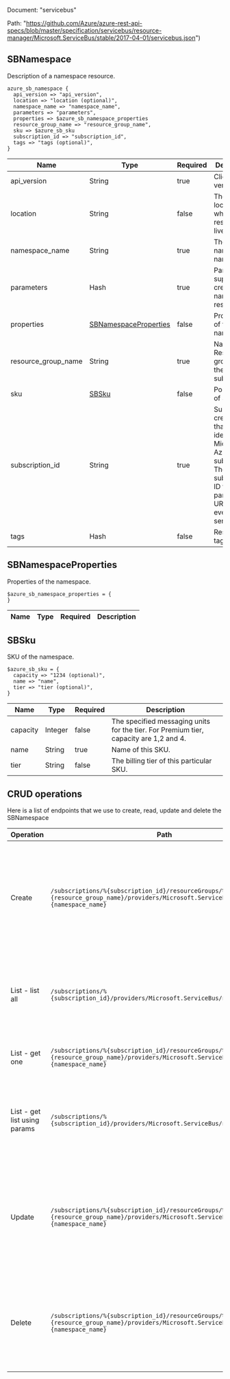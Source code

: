Document: "servicebus"


Path: "https://github.com/Azure/azure-rest-api-specs/blob/master/specification/servicebus/resource-manager/Microsoft.ServiceBus/stable/2017-04-01/servicebus.json")

## SBNamespace

Description of a namespace resource.

```puppet
azure_sb_namespace {
  api_version => "api_version",
  location => "location (optional)",
  namespace_name => "namespace_name",
  parameters => "parameters",
  properties => $azure_sb_namespace_properties
  resource_group_name => "resource_group_name",
  sku => $azure_sb_sku
  subscription_id => "subscription_id",
  tags => "tags (optional)",
}
```

| Name        | Type           | Required       | Description       |
| ------------- | ------------- | ------------- | ------------- |
|api_version | String | true | Client API version. |
|location | String | false | The Geo-location where the resource lives |
|namespace_name | String | true | The namespace name. |
|parameters | Hash | true | Parameters supplied to create a namespace resource. |
|properties | [SBNamespaceProperties](#sbnamespaceproperties) | false | Properties of the namespace. |
|resource_group_name | String | true | Name of the Resource group within the Azure subscription. |
|sku | [SBSku](#sbsku) | false | Porperties of Sku |
|subscription_id | String | true | Subscription credentials that uniquely identify a Microsoft Azure subscription. The subscription ID forms part of the URI for every service call. |
|tags | Hash | false | Resource tags |
        
## SBNamespaceProperties

Properties of the namespace.

```puppet
$azure_sb_namespace_properties = {
}
```

| Name        | Type           | Required       | Description       |
| ------------- | ------------- | ------------- | ------------- |
        
## SBSku

SKU of the namespace.

```puppet
$azure_sb_sku = {
  capacity => "1234 (optional)",
  name => "name",
  tier => "tier (optional)",
}
```

| Name        | Type           | Required       | Description       |
| ------------- | ------------- | ------------- | ------------- |
|capacity | Integer | false | The specified messaging units for the tier. For Premium tier, capacity are 1,2 and 4. |
|name | String | true | Name of this SKU. |
|tier | String | false | The billing tier of this particular SKU. |



## CRUD operations

Here is a list of endpoints that we use to create, read, update and delete the SBNamespace

| Operation | Path | Verb | Description | OperationID |
| ------------- | ------------- | ------------- | ------------- | ------------- |
|Create|`/subscriptions/%{subscription_id}/resourceGroups/%{resource_group_name}/providers/Microsoft.ServiceBus/namespaces/%{namespace_name}`|Put|Creates or updates a service namespace. Once created, this namespace's resource manifest is immutable. This operation is idempotent.|Namespaces_CreateOrUpdate|
|List - list all|`/subscriptions/%{subscription_id}/providers/Microsoft.ServiceBus/namespaces`|Get|Gets all the available namespaces within the subscription, irrespective of the resource groups.|Namespaces_List|
|List - get one|`/subscriptions/%{subscription_id}/resourceGroups/%{resource_group_name}/providers/Microsoft.ServiceBus/namespaces/%{namespace_name}`|Get|Gets a description for the specified namespace.|Namespaces_Get|
|List - get list using params|`/subscriptions/%{subscription_id}/providers/Microsoft.ServiceBus/namespaces`|Get|Gets all the available namespaces within the subscription, irrespective of the resource groups.|Namespaces_List|
|Update|`/subscriptions/%{subscription_id}/resourceGroups/%{resource_group_name}/providers/Microsoft.ServiceBus/namespaces/%{namespace_name}`|Put|Creates or updates a service namespace. Once created, this namespace's resource manifest is immutable. This operation is idempotent.|Namespaces_CreateOrUpdate|
|Delete|`/subscriptions/%{subscription_id}/resourceGroups/%{resource_group_name}/providers/Microsoft.ServiceBus/namespaces/%{namespace_name}`|Delete|Deletes an existing namespace. This operation also removes all associated resources under the namespace.|Namespaces_Delete|
